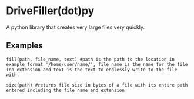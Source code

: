 # DriveFiller(dot)py
A python library that creates very large files very quickly.

## Examples
```
fill(path, file_name, text) #path is the path to the location in example format '/home/user/name/', file_name is the name for the file (no extension and text is the text to endlessly write to the file with.

size(path) #returns file size in bytes of a file with its entire path entered including the file name and extension
```